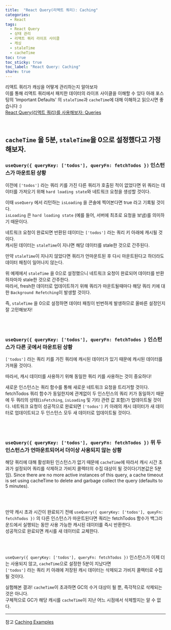 ```yaml
---
title:  "React Query(리액트 쿼리): Caching"
categories: 
  - React
tags:
  - React Query
  - 상태 관리
  - 리액트 쿼리 라이프 사이클
  - 캐싱
  - staleTime
  - cacheTime
toc: true
toc_sticky: true
toc_label: "React Query: Caching"
share: true
---
```


리액트 쿼리가 캐싱을 어떻게 관리하는지 알아보자  
이를 통해 리액트 쿼리에서 패치한 데이터의 라이프 사이클을 이해할 수 있다
아래 포스팅의 'Important Defaults' 의 `staleTime`과 `cacheTime`에 대해 이해하고 읽으시면 좋습니다 :)  
[React Query(리액트 쿼리)를 사용해보자: Queries](https://hjk329.github.io/react/react-query-queries/)

<br>

## `cacheTime` 을 5분, `staleTime`을 0으로 설정했다고 가정해보자.  

### `useQuery({ queryKey: ['todos'], queryFn: fetchTodos })` 인스턴스가 마운트된 상황 

이전에 `['todos']` 라는 쿼리 키를 가진 다른 쿼리가 호출된 적이 없었다면 위 쿼리는 데이터를 가져오기 위해 `hard loading state`와 네트워크 요청을 생성할 것이다.  

이때 `useQuery` 에서 리턴하는 `isLoading` 을 콘솔에 찍어본다면 true 라고 기록될 것이다.  
`isLoading` 은 `hard loading state` (예를 들어, 서버에 최초로 요청을 보냄)를 의미하기 때문이다.  

네트워크 요청이 완료되면 반환된 데이터는 `['todos']` 라는 쿼리 키 아래에 캐시될 것이다.  
캐시된 데이터는 `staleTime`이 지나면 해당 데이터를 stale한 것으로 간주된다.   

만약 `staleTime`이 지나지 않았다면 쿼리가 언마운트된 후 다시 마운트된다고 하더라도 데이터 패칭이 일어나지 않는다.  

위 예제에서 `staleTime` 을 0으로 설정했으니 네트워크 요청이 완료되어 데이터를 반환하자마자 stale한 것으로 간주한다.  
따라서, fresh한 데이터로 업데이트하기 위해 쿼리가 마운트될때마다 해당 쿼리 키에 대한 `Background Refetching`이 발생할 것이다.  

즉, `staleTime` 을 0으로 설정하면 데이터 패칭이 빈번하게 발생하므로 올바른 설정인지 잘 고민해보자!

<br><br>

### `useQuery({ queryKey: ['todos'], queryFn: fetchTodos }` 인스턴스가 다른 곳에서 마운트된 상황
`['todos']` 라는 쿼리 키를 가진 쿼리에 캐시된 데이터가 있기 때문에 캐시된 데이터를 가져올 것이다.  

따라서, 캐시 데이터를 사용하기 위해 동일한 쿼리 키를 사용하는 것이 중요하다!

새로운 인스턴스는 쿼리 함수를 통해 새로운 네트워크 요청을 트리거할 것이다.
fetchTodos 쿼리 함수가 동일한지에 관계없이 두 인스턴스의 쿼리 키가 동일하기 때문에 두 쿼리의 상태(`isFetching`, `isLoading` 및 기타 관련 값 포함)가 업데이트될 것이다.
네트워크 요청이 성공적으로 완료되면 `['todos']` 키 아래의 캐시 데이터가 새 데이터로 업데이트되고 두 인스턴스 모두 새 데이터로 업데이트될 것이다.

<br><br> 

### `useQuery({ queryKey: ['todos'], queryFn: fetchTodos })` 위 두 인스턴스가 언마운트되어서 더이상 사용되지 않는 상황  

해당 쿼리에 대해 활성화된 인스턴스가 없기 때문에 `cacheTime`에 따라서 캐시 시간 초과가 설정되어 쿼리를 삭제하고 가비지 콜렉터의 수집 대상이 될 것이다(기본값은 5분임).
Since there are no more active instances of this query, a cache timeout is set using cacheTime to delete and garbage collect the query (defaults to 5 minutes).  

<br><br>

만약 캐시 초과 시간이 완료되기 전에 `useQuery({ queryKey: ['todos'], queyFn: fetchTodos })` 의 다른 인스턴스가 마운트된다면 쿼리는 fetchTodos 함수가 백그라운드에서 실행되는 동안 사용 가능한 캐시된 데이터를 즉시 반환한다.   
성공적으로 완료되면 캐시를 새 데이터로 교체한다.

<br><br>

`useQuery({ queryKey: ['todos'], queryFn: fetchTodos })` 인스턴스가 이제 더는 사용되지 않고, `cacheTime`으로 설정한 5분이 지났다면  
`['todos']` 라는 쿼리 키 아래에 저장된 캐시 데이터는 삭제되고 가비지 콜렉터로 수집될 것이다.   


실험해본 결과! `cacheTime`이 초과하면 GC의 수거 대상이 될 뿐, 즉각적으로 삭제되는 것은 아니다.  
구체적으로 GC가 해당 캐시를 `cacheTime`이 지난 어느 시점에서 삭제할지는 알 수 없다.  


--- 
참고
[Caching Examples](https://tanstack.com/query/v4/docs/guides/caching)
